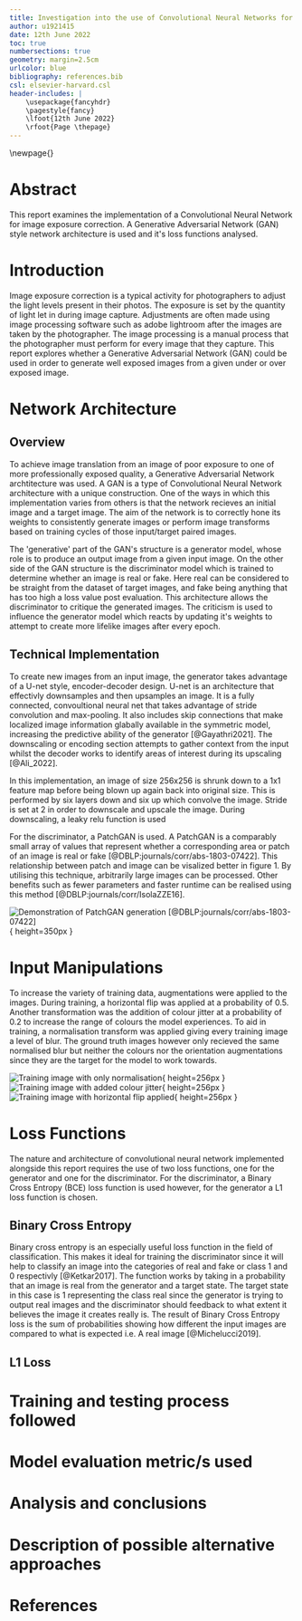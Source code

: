 ```yaml
---
title: Investigation into the use of Convolutional Neural Networks for the purpose of image exposure correction
author: u1921415
date: 12th June 2022
toc: true
numbersections: true
geometry: margin=2.5cm
urlcolor: blue
bibliography: references.bib
csl: elsevier-harvard.csl
header-includes: |
    \usepackage{fancyhdr}
    \pagestyle{fancy}
    \lfoot{12th June 2022}
    \rfoot{Page \thepage}
---
```


\newpage{}

# Abstract
This report examines the implementation of a Convolutional Neural Network for image exposure correction. A Generative Adversarial Network (GAN) style network architecture  is used and it's loss functions analysed.

# Introduction
Image exposure correction is a typical activity for photographers to adjust the light levels present in their photos. The exposure is set by the quantity of light let in during image capture. Adjustments are often made using image processing software such as adobe lightroom after the images are taken by the photographer. The image processing is a manual process that the photographer must perform for every image that they capture. This report explores whether a Generative Adversarial Network (GAN) could be used in order to generate well exposed images from a given under or over exposed image.

# Network Architecture 

## Overview

To achieve image translation from an image of poor exposure to one of more professionally exposed quality, a Generative Adversarial Network archtitecture was used. A GAN is a type of Convolutional Neural Network architecture with a unique construction. One of the ways in which this implementation varies from others is that the network recieves an initial image and a target image. The aim of the network is to correctly hone its weights to consistently generate images or perform image transforms based on training cycles of those input/target paired images.

The 'generative' part of the GAN's structure is a generator model, whose role is to produce an output image from a given input image. On the other side of the GAN structure is the discriminator model which is trained to determine whether an image is real or fake. Here real can be considered to be straight from the dataset of target images, and fake being anything that has too high a loss value post evaluation. This architecture allows the discriminator to critique the generated images. The criticism is used to influence the generator model which reacts by updating it's weights to attempt to create more lifelike images after every epoch.

## Technical Implementation

To create new images from an input image, the generator takes advantage of a U-net style, encoder-decoder design. U-net is an architecture that effectivly downsamples and then upsamples an image. It is a fully connected, convoultional neural net that takes advantage of stride convolution and max-pooling. It also includes skip connections that make localized image information glabally available in the symmetric model, increasing the predictive ability of the generator [@Gayathri2021]. The downscaling or encoding section attempts to gather context from the input whilst the decoder works to identify areas of interest during its upscaling [@Ali_2022].

In this implementation, an image of size 256x256 is shrunk down to a 1x1 feature map before being blown up again back into original size. This is performed by six layers down and six up which convolve the image. Stride is set at 2 in order to downscale and upscale the image. During downscaling, a leaky relu function is used

For the discriminator, a PatchGAN is used. A PatchGAN is a comparably small array of values that represent whether a corresponding area or patch of an image is real or fake [@DBLP:journals/corr/abs-1803-07422]. This relationship between patch and image can be visalized better in figure 1. By utilising this technique, arbitrarily large images can be processed. Other benefits such as fewer parameters and faster runtime can be realised using this method [@DBLP:journals/corr/IsolaZZE16].

![Demonstration of PatchGAN generation [@DBLP:journals/corr/abs-1803-07422]](images/patchgan-image.png){ height=350px }

# Input Manipulations

To increase the variety of training data, augmentations were applied to the images. During training, a horizontal flip was applied at a probability of 0.5. Another transformation was the addition of colour jitter at a probability of 0.2 to increase the range of colours the model experiences. To aid in training, a normalisation transform was applied giving every training image a level of blur. The ground truth images however only recieved the same normalised blur but neither the colours nor the orientation augmentations since they are the target for the model to work towards.

![Training image with only normalisation](images/base_image.png){ height=256px }
![Training image with added colour jitter](images/colour_jitter.png){ height=256px }
![Training image with horizontal flip applied](images/horizontal_flip.png){ height=256px }


# Loss Functions

The nature and architecture of convolutional neural network implemented alongside this report requires the use of two loss functions, one for the generator and one for the discriminator. For the discriminator, a Binary Cross Entropy (BCE) loss function is used however, for the generator a L1 loss function is chosen. 

## Binary Cross Entropy

Binary cross entropy is an especially useful loss function in the field of classification. This makes it ideal for training the discriminator since it will help to classify an image into the categories of real and fake or class 1 and 0 respectivly [@Ketkar2017]. The function works by taking in a probability that an image is real from the generator and a target state. The target state in this case is 1 representing the class real since the generator is trying to output real images and the discriminator should feedback to what extent it believes the image it creates really is. The result of Binary Cross Entropy loss is the sum of probabilities showing how different the input images are compared to what is expected i.e. A real image [@Michelucci2019].

## L1 Loss

# Training and testing process followed



# Model evaluation metric/s used

# Analysis and conclusions

# Description of possible alternative approaches

# References